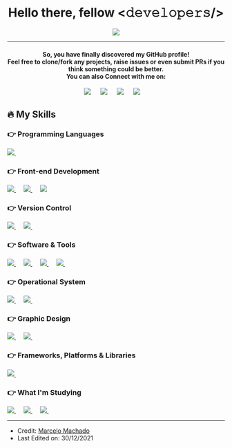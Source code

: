 <div align="center">
  
  <h1>Hello there, fellow <𝚍𝚎𝚟𝚎𝚕𝚘𝚙𝚎𝚛𝚜/></h1>
  <p align="center">
  <a href="https://github.com/DenverCoder1/readme-typing-svg"><img src="https://readme-typing-svg.herokuapp.com?lines=Software+Engineering+Student;Swift+Developer;Always%20searching%20new%20things&center=true&width=500&height=50"></a>
    
</p>
<hr/>
  
</div>
<div align="center">
  <h4>So, you have finally discovered my GitHub profile!<br>
Feel free to clone/fork any projects, raise issues or even submit PRs if you think something could be better.<br>
You can also Connect with me on: </h4>	
<a target="_blank" href="https://www.linkedin.com/in/marcelo-machado/"><img src="https://img.shields.io/badge/linkedin-%230077B5.svg?style=for-the-badge&logo=linkedin&logoColor=white"></img></a>
&emsp;
<a target="_blank" href="mailto:mjoelmachadojr@gmail.com"
><img src="https://img.shields.io/badge/Gmail-D14836?style=for-the-badge&logo=gmail&logoColor=white"></img></a>
&emsp;
<a target="_blank" href="https://twitter.com/hayashilol1"><img src="https://img.shields.io/badge/@hayashilol1-%231DA1F2.svg?style=for-the-badge&logo=Twitter&logoColor=white"></img></a>
&emsp;
<a target="_blank" href="https://www.youtube.com/channel/UCCpLiRI83WjoYvnEs3Pl_fg"><img src="https://img.shields.io/badge/Dart Side-%23FF0000.svg?style=for-the-badge&logo=YouTube&logoColor=white"></img></a>
&emsp;

</div>

## 🔥 My Skills

### 👉 Programming Languages

<p align="left">
  
  <a href="https://developer.apple.com/swift/">
    <img alt:"Swift" src="https://img.shields.io/badge/swift-F54A2A?style=for-the-badge&logo=swift&logoColor=white"/>
  </a>
 &emsp;

</p>
 
### 👉 Front-end Development

<p align="left">
  
  <a href="https://www.w3.org/html/">
    <img alt:"HTML5" src="https://img.shields.io/badge/html5-%23E34F26.svg?style=for-the-badge&logo=html5&logoColor=white"/>
  </a>
 &emsp;
  
  <a href="https://www.w3schools.com/css/default.asp">
    <img alt:"CSS3" src="https://img.shields.io/badge/css3-%231572B6.svg?style=for-the-badge&logo=css3&logoColor=white"/>
  </a>
 &emsp;
  
  <a href="https://developer.mozilla.org/en-US/docs/Web/JavaScript">
    <img alt:"JavaScript" src="https://img.shields.io/badge/javascript-%23323330.svg?style=for-the-badge&logo=javascript&logoColor=%23F7DF1E"/>
  </a>
    
</p>

### 👉 Version Control

<p align="left">
  
  <a href="https://github.com/">
    <img alt:"GitHub" src="https://img.shields.io/badge/github-%23121011.svg?style=for-the-badge&logo=github&logoColor=white"/>
  </a>
 &emsp;
  
  <a href="https://git-scm.com/">
    <img alt:"Git" src="https://img.shields.io/badge/git-%23F05033.svg?style=for-the-badge&logo=git&logoColor=white"/>
  </a>
 &emsp;
  
  
</p>

### 👉 Software & Tools

<p align="left">
  
   <a href="https://developer.apple.com/xcode/">
    <img alt:"XCode" src="https://img.shields.io/badge/Xcode-007ACC?style=for-the-badge&logo=Xcode&logoColor=white"/>
  </a>
 &emsp;
  
  <a href="https://code.visualstudio.com/">
    <img alt:"VSCode" src="https://img.shields.io/badge/Visual%20Studio%20Code-0078d7.svg?style=for-the-badge&logo=visual-studio-code&logoColor=white"/>
  </a>
 &emsp;
 
  <a href="https://www.adobe.com/">
    <img alt:"Adobe" src="https://img.shields.io/badge/adobe-%23FF0000.svg?style=for-the-badge&logo=adobe&logoColor=white"/>
  </a>
 &emsp;
 
  <a href="https://atom.io/">
    <img alt:"Atom" src="https://img.shields.io/badge/Atom-%2366595C.svg?style=for-the-badge&logo=atom&logoColor=white"/>
  </a>
 &emsp;
  
</p>

### 👉 Operational System

<p align="left">
  
  <a href="https://www.apple.com/macos/">
    <img alt:"MacOS" src="https://img.shields.io/badge/mac%20os-000000?style=for-the-badge&logo=macos&logoColor=F0F0F0"/>
  </a>
 &emsp;
  
  <a href="https://www.microsoft.com/en-us/windows/">
    <img alt:"Microsoft Windows" src="https://img.shields.io/badge/Windows-0078D6?style=for-the-badge&logo=windows&logoColor=white"/>
  </a>
 &emsp;  
 
</p>

### 👉 Graphic Design

<p align="left">
  
  <a href="https://www.adobe.com/products/photoshop.html">
    <img alt:"Adobe Photoshop" src="https://img.shields.io/badge/adobephotoshop-%2331A8FF.svg?style=for-the-badge&logo=adobephotoshop&logoColor=white"/>
  </a>
 &emsp;
  
  <a href="https://www.adobe.com/products/illustrator.html">
    <img alt:"Adobe Illustrator" src="https://img.shields.io/badge/adobeillustrator-%23FF9A00.svg?style=for-the-badge&logo=adobeillustrator&logoColor=white"/>
  </a>
 &emsp;  
  
</p>

### 👉 Frameworks, Platforms & Libraries

<p align="left">
  
  <a href="https://getbootstrap.com/">
    <img alt:"Bootstrap" src="https://img.shields.io/badge/bootstrap-%23563D7C.svg?style=for-the-badge&logo=bootstrap&logoColor=white"/>
  </a>
 &emsp;
  
</p>

### 👉 What I'm Studying

<p>
  
  <a href="https://www.ruby-lang.org/en/">
    <img alt:"Ruby" src="https://img.shields.io/badge/ruby-%23CC342D.svg?style=for-the-badge&logo=ruby&logoColor=white"/>
  </a>
 &emsp;
  
  <a href="https://rubyonrails.org/">
    <img alt:"Rails" src="https://img.shields.io/badge/rails-%23CC0000.svg?style=for-the-badge&logo=ruby-on-rails&logoColor=white"/>
  </a>
 &emsp;

  
  <a href="https://firebase.google.com/">
    <img alt:"Firebase" src="https://img.shields.io/badge/firebase-%23039BE5.svg?style=for-the-badge&logo=firebase"/>
  </a>
 &emsp;

</p>
<hr/>
                     
* Credit: [Marcelo Machado](https://github.com/hayashilol1)
* Last Edited on: 30/12/2021
